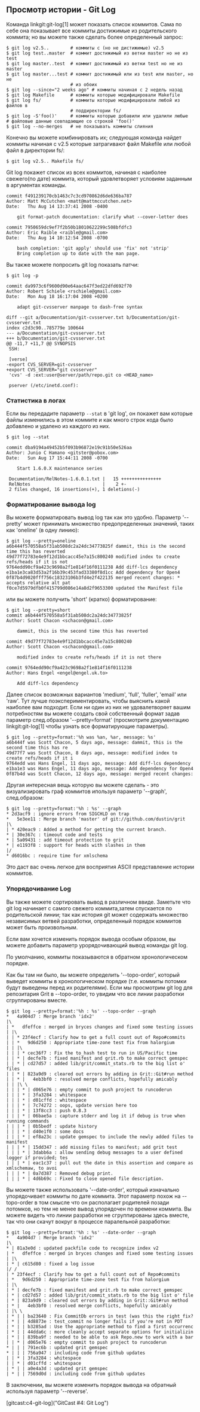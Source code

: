 ## Просмотр истории - Git Log ##

Команда linkgit:git-log[1] может показать список коммитов. Сама по себе она показывает все коммиты достижимые из родительского коммита; но вы можете также сделать более определенный запрос:

    $ git log v2.5..	    # коммиты с (но не дистижимые) v2.5
    $ git log test..master	# коммит достижимый из ветки master но не из test
    $ git log master..test	# коммит достижимый из ветки test но не из master
    $ git log master...test	# коммит достижимый или из test или master, но не 
      						# из обоих
    $ git log --since="2 weeks ago" # коммиты начиная с 2 недель назад
    $ git log Makefile      # коммиты которые модифицировали Makefile
    $ git log fs/		    # коммиты которые модифицировали любой из файлов в 
    						# поддиректории fs/
    $ git log -S'foo()'	    # коммиты которые добавили или удалили любые 							# файловые данные совпадающие со строкой 'foo()' 
    $ git log --no-merges	# не показывать коммиты слияния

Конечно вы можете комбинировать их; следующая команда найдет коммиты начиная с v2.5 которые затрагивают файл Makefile или любой файл в директории fs/:

    $ git log v2.5.. Makefile fs/

Git log покажет список из всех коммитов, начиная с наиболее свежего(по дате) коммита, который удовлетворяет условиям заданным в аргументах команды.

	commit f491239170cb1463c7c3cd970862d6de636ba787
	Author: Matt McCutchen <matt@mattmccutchen.net>
	Date:   Thu Aug 14 13:37:41 2008 -0400

	    git format-patch documentation: clarify what --cover-letter does
    
	commit 7950659dc9ef7f2b50b18010622299c508bfdfc3
	Author: Eric Raible <raible@gmail.com>
	Date:   Thu Aug 14 10:12:54 2008 -0700

	    bash completion: 'git apply' should use 'fix' not 'strip'
	    Bring completion up to date with the man page.
   
Вы также можете попросить git log показать патчи:

    $ git log -p

	commit da9973c6f9600d90e64aac647f3ed22dfd692f70
	Author: Robert Schiele <rschiele@gmail.com>
	Date:   Mon Aug 18 16:17:04 2008 +0200

	    adapt git-cvsserver manpage to dash-free syntax

	diff --git a/Documentation/git-cvsserver.txt b/Documentation/git-cvsserver.txt
	index c2d3c90..785779e 100644
	--- a/Documentation/git-cvsserver.txt
	+++ b/Documentation/git-cvsserver.txt
	@@ -11,7 +11,7 @@ SYNOPSIS
	 SSH:

	 [verse]
	-export CVS_SERVER=git-cvsserver
	+export CVS_SERVER="git cvsserver"
	 'cvs' -d :ext:user@server/path/repo.git co <HEAD_name>

	 pserver (/etc/inetd.conf):

### Статистика в логах ###

Если вы передадите параметр <code>--stat</code> в 'git log', он покажет вам которые файлы изменились в этом коммите и как много строк кода было добавлено и удалено из каждого из них.

	$ git log --stat
	
	commit dba9194a49452b5f093b96872e19c91b50e526aa
	Author: Junio C Hamano <gitster@pobox.com>
	Date:   Sun Aug 17 15:44:11 2008 -0700

	    Start 1.6.0.X maintenance series
    
	 Documentation/RelNotes-1.6.0.1.txt |   15 +++++++++++++++
	 RelNotes                           |    2 +-
	 2 files changed, 16 insertions(+), 1 deletions(-)


### Форматирование вывода log ###

Вы можете форматировать вывод log так как это удобно. Параметр '--pretty' может принимать множество предопределенных значений, таких как 'oneline' (в одну линию):

	$ git log --pretty=oneline
	a6b444f570558a5f31ab508dc2a24dc34773825f dammit, this is the second time this has reverted
	49d77f72783e4e9f12d1bbcacc45e7a15c800240 modified index to create refs/heads if it is not 
	9764edd90cf9a423c9698a2f1e814f16f0111238 Add diff-lcs dependency
	e1ba1e3ca83d53a2f16b39c453fad33380f8d1cc Add dependency for Open4
	0f87b4d9020fff756c18323106b3fd4e2f422135 merged recent changes: * accepts relative alt pat
	f0ce7d5979dfb0f415799d086e14a8d2f9653300 updated the Manifest file

или вы можете получить 'short' (кратко) форматирование:

	$ git log --pretty=short
	commit a6b444f570558a5f31ab508dc2a24dc34773825f
	Author: Scott Chacon <schacon@gmail.com>

	    dammit, this is the second time this has reverted

	commit 49d77f72783e4e9f12d1bbcacc45e7a15c800240
	Author: Scott Chacon <schacon@gmail.com>

	    modified index to create refs/heads if it is not there

	commit 9764edd90cf9a423c9698a2f1e814f16f0111238
	Author: Hans Engel <engel@engel.uk.to>

	    Add diff-lcs dependency

Далее список возможных вариантов 'medium', 'full', 'fuller', 'email' или 'raw'. Тут лучше поэкспериментировать, чтобы выяснить какой наиболее вам подходит. Если ни один из них не удовалетворяет вашим потребностям вы можете создать свой собственный формат задав параметр след.образом '--pretty=format' (просмотрите документацию linkgit:git-log[1] чтобы узнать все форматирующие параметры).

	$ git log --pretty=format:'%h was %an, %ar, message: %s'
	a6b444f was Scott Chacon, 5 days ago, message: dammit, this is the second time this has re
	49d77f7 was Scott Chacon, 8 days ago, message: modified index to create refs/heads if it i
	9764edd was Hans Engel, 11 days ago, message: Add diff-lcs dependency
	e1ba1e3 was Hans Engel, 11 days ago, message: Add dependency for Open4
	0f87b4d was Scott Chacon, 12 days ago, message: merged recent changes:
	
Другая интересная вещь которую вы можете сделать - это визуализировать граф коммитов ипользуя параметр '--graph', след.образом:

	$ git log --pretty=format:'%h : %s' --graph
	* 2d3acf9 : ignore errors from SIGCHLD on trap
	*   5e3ee11 : Merge branch 'master' of git://github.com/dustin/grit
	|\  
	| * 420eac9 : Added a method for getting the current branch.
	* | 30e367c : timeout code and tests
	* | 5a09431 : add timeout protection to grit
	* | e1193f8 : support for heads with slashes in them
	|/  
	* d6016bc : require time for xmlschema

Это даст вас очень легкое для восприятия ASCII представление истории коммитов.


### Упорядочивание Log ###

Вы также можете сортировать вывод в различном ввиде. Заметьте что git log начинает с самого свежего коммита,затем спускается по родительской линии; так как история git может содержать множество независимых ветвей разработки, определенный порядок коммитов может быть произвольным.

Если вам хочется изменить порядок вывода особым образом, вы можете добавить параметр урорядочивающий вывод команды git log.

По умолчанию, коммиты показываются в обратном хронологическом порядке.

Как бы там ни было, вы можете определить '--topo-order', который выведет коммиты в хронологическом порядке (т.е. коммиты потомки будут выведены перед их родителями).
Если мы просмотрим git log для репозитария Grit в --topo-order, то увидим что все линии разработки сгруппированы вместе.

	$ git log --pretty=format:'%h : %s' --topo-order --graph
	*   4a904d7 : Merge branch 'idx2'
	|\  
	| *   dfeffce : merged in bryces changes and fixed some testing issues
	| |\  
	| | * 23f4ecf : Clarify how to get a full count out of Repo#commits
	| | *   9d6d250 : Appropriate time-zone test fix from halorgium
	| | |\  
	| | | * cec36f7 : Fix the to_hash test to run in US/Pacific time
	| | * | decfe7b : fixed manifest and grit.rb to make correct gemspec
	| | * | cd27d57 : added lib/grit/commit_stats.rb to the big list o' files
	| | * | 823a9d9 : cleared out errors by adding in Grit::Git#run method
	| | * |   4eb3bf0 : resolved merge conflicts, hopefully amicably
	| | |\ \  
	| | | * | d065e76 : empty commit to push project to runcoderun
	| | | * | 3fa3284 : whitespace
	| | | * | d01cffd : whitespace
	| | | * | 7c74272 : oops, update version here too
	| | | * | 13f8cc3 : push 0.8.3
	| | | * | 06bae5a : capture stderr and log it if debug is true when running commands
	| | | * | 0b5bedf : update history
	| | | * | d40e1f0 : some docs
	| | | * | ef8a23c : update gemspec to include the newly added files to manifest
	| | | * | 15dd347 : add missing files to manifest; add grit test
	| | | * | 3dabb6a : allow sending debug messages to a user defined logger if provided; tes
	| | | * | eac1c37 : pull out the date in this assertion and compare as xmlschemaw, to avoi
	| | | * | 0a7d387 : Removed debug print.
	| | | * | 4d6b69c : Fixed to close opened file description.

Вы можете также использовать '--date-order', который изначально упорядочивает коммиты по дате коммита. Этот параметр похож на --topo-order в том смысле что он располагает родителей позади потомков, но тем не менее вывод упорядочен по времени коммита. Вы можете видеть что линии разработки не сгруппированы здесь вместе, так что они скачут вокруг в процессе паралельной разработки:

	$ git log --pretty=format:'%h : %s' --date-order --graph
	*   4a904d7 : Merge branch 'idx2'
	|\  
	* | 81a3e0d : updated packfile code to recognize index v2
	| *   dfeffce : merged in bryces changes and fixed some testing issues
	| |\  
	| * | c615d80 : fixed a log issue
	|/ /  
	| * 23f4ecf : Clarify how to get a full count out of Repo#commits
	| *   9d6d250 : Appropriate time-zone test fix from halorgium
	| |\  
	| * | decfe7b : fixed manifest and grit.rb to make correct gemspec
	| * | cd27d57 : added lib/grit/commit_stats.rb to the big list o' file
	| * | 823a9d9 : cleared out errors by adding in Grit::Git#run method
	| * |   4eb3bf0 : resolved merge conflicts, hopefully amicably
	| |\ \  
	| * | | ba23640 : Fix CommitDb errors in test (was this the right fix?
	| * | | 4d8873e : test_commit no longer fails if you're not in PDT
	| * | | b3285ad : Use the appropriate method to find a first occurrenc
	| * | | 44dda6c : more cleanly accept separate options for initializin
	| * | | 839ba9f : needed to be able to ask Repo.new to work with a bar
	| | * | d065e76 : empty commit to push project to runcoderun
	* | | | 791ec6b : updated grit gemspec
	* | | | 756a947 : including code from github updates
	| | * | 3fa3284 : whitespace
	| | * | d01cffd : whitespace
	| * | | a0e4a3d : updated grit gemspec
	| * | | 7569d0d : including code from github updates


В заключении, вы можете изменить порядок вывода на обратный используя параметр '--reverse'.


[gitcast:c4-git-log]("GitCast #4: Git Log")
